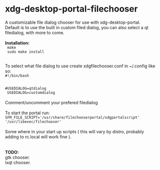 # xdg-desktop-portal-filechooser

A customizable file dialog chooser for use with xdg-desktop-portal.<br>
Default is to use the built in custom filed dialog, you can also select a qt filedialog, with more to come.<br>
<br>
<b>Installation:</b><br>
<code>
make<br>
sudo make install<br>
</code><br>
To select what file dialog to use create xdgfilechooser.conf in ~/.config like so:<br>
<code>#!/bin/bash<br>
<br>
#USEDIALOG=qtdialog<br>
USEDIALOG=customdialog</code><br>
<br>
Comment/uncomment your prefered filedialog<br>
<br>
To start the portal run:<br>
<code>SFM_FILE_SCRIPT='/usr/share/filechooserportal/xdgportalscript' '/usr/libexec/filechooser'</code><br>
<br>
Some where in your start up scripts ( this will vary by distro, probably adding to rc.local will work fine ).<br>
<br>
<br>
<b>TODO:</b><br>
gtk chooser.<br>
lxqt chooser.<br>
